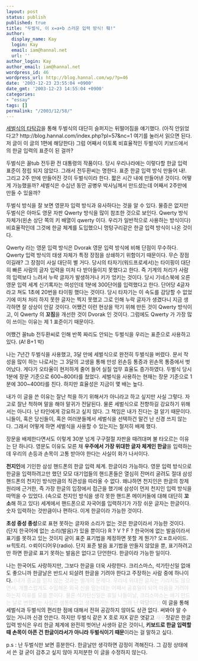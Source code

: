 ```yaml
---
layout: post
status: publish
published: true
title: "두벌식, 이 x=a+b 스러운 입력 방식! 퉤!"
author:
  display_name: Kay
  login: Kay
  email: iam@hannal.net
  url: ''
author_login: Kay
author_email: iam@hannal.net
wordpress_id: 46
wordpress_url: http://blog.hannal.com/wp/?p=46
date: '2003-12-23 23:55:04 +0900'
date_gmt: '2003-12-23 14:55:04 +0900'
categories:
- "essay"
tags: []
permalink: "/2003/12/58/"
---
```

<p><a href="http://blog.hannal.com/index.php?pl=57&nc=1" target="_self">세벌식의 타탁감</a>을 통해 두벌식의 대단히 슬퍼지는 뒤떨어짐을 얘기했다. (아직 안읽었다고? http://blog.hannal.com/index.php?pl=57&nc=1 여기를 눌러서 읽으면 된다. 저 글이 이 글의 1편에 해당한다) 그럼 어째서 이토록 비효율적인 두벌식이 키보드에서의 한글 입력의 표준이 된 걸까?</p>
<p>두벌식은 꼴tub 전두환 전 대통령의 작품이다. 당시 우리나라에는 이렇다할 한글 입력 표준이 정립 되지 않았다. 그래서 전두환씨는 명한다. 표준 한글 입력 방식 만들어 내!. 그리고 2주 만에 만들어진 것이 두벌식이라 한다. 짧은 시간 내에 만들어낸 것이다. 어떻게 가능했을까? 세벌식은 수십년 동안 공병우 박사님께서 만드셨는데 어째서 2주만에 만들 수 있을까?</p>
<p>두벌식 방식을 잘 보면 영문자 입력 방식과 유사하다는 것을 알 수 있다. 물증은 없지만 두벌식은 아마도 영문 자판 Qwerty 방식을 많이 참조한 것으로 보인다. Qwerty 방식 자체가(왼손 상단 쪽의 키 배열이 qwerty 이다. 우리가 일반적으로 사용하는 방식이다) 비효율적인데 그것에 한글 체계를 도입했으니 멍텅구리같은 한글 입력 방식이 나온 것이다.</p>
<p>Qwerty 라는 영문 입력 방식은 Dvorak 영문 입력 방식에 비해 단점이 무수하다. Qwerty 입력 방식의 태생 자체가 특정 장점을 상쇄하기 위함이기 때문이다. 무슨 장점이길래? 그 장점이 사실 대단히 별 거다. 당시의 타자기(워드프로세서)는 타이핑이 대단히 빠른 사람의 글자 입력을 미처 다 받아들이지 못했다고 한다. 즉 기계의 처리가 사람의 입력보다 느려서 누락 글자가 발생하거나 키가 엉키는 것이다. 당시 기네스북에 오른 영문 입력 세계 신기록자는 여성인데 1분에 300단어를 입력했다고 한다. 단어당 4글자라고 쳐도 1초에 20번을 타이핑 했다는 것이다. 당시 타자기는 이 속도를 감당할 수 없었기에 미처 처리 하지 못한 글자는 찍지 못했고 그로 인해 누락 글자가 생겼다니 지금 생각하면 잘 상상이 안갈 것이다. 어쨌건 이런 현상을 막기 위해 만든 것이 Qwerty 방식이고, 이 Qwerty 의 <b>꼬짐</b>을 개선한 것이 Dvorak 인 것이다. 그럼에도 Qwerty 가 가장 많이 쓰이는 이유는 제 1 표준이기 때문이다.</p>
<p>어쨌건 꼴tub 전두환씨로 인해 반쪽 짜리도 안되는 두벌식을 우리는 표준으로 사용하고 있다. (A! B+1 박)</p>
<p>나는 7년간 두벌식을 사용했고, 3달 만에 세벌식으로 완전히 두벌식을 버렸다. 문서 작성을 많이 하는 나로서는 그 3달의 고생을 통해 만성 왼손등 통증과 왼손목 통증에서 벗어났다. 게다가 오타율이 현저하게 줄어 들어 실질 업무 효율도 증가하였다. 두벌식 당시 1분에 장문 기준으로 600~800타를 쳤었다. 세벌식을 사용하는 현재는 장문 기준으로 1분에 300~400타를 친다. 하지만 효율성은 지금이 몇 배는 높다.</p>
<p>내가 이 글을 쓴 이유는 잘난 척을 하기 위해서가 아니라고 하고 싶지만 사실 그렇다. 자고로 잘난 척하며 말을 해야 말귀가 전달된다. 물론 세벌식으로 전향하길 강요하기 위해서는 아니다. 난 타인에게 강요하고 싶지 않다. 그 책임은 내가 진다는 걸 알기 때문이다. 니들이, 혹은 당신들이, 혹은 여러분들께서 세벌식을 선택하건 말건 난 신경 쓰지 않는다. 그래서 어떻게 하면 세벌식을 사용할 수 있는지는 철저히 배제 했다.</p>
<p>장문을 배제한다면서도 이렇게 30분 넘게 구구절절 자판을 때려대며 불 타오르는 이유는 단 하나다. 영문도 이유도 모른 채 <b>우주에서 가장 위대한 글자 체계인 한글</b>을 입력하는데 우리의 손등과 손목이 고통 받아야 한다는 사실이 화가 나서이다.</p>
<p><b>천지인</b>에 기인한 삼성 핸드폰의 한글 입력 체계. 한글이라 가능하다. 영문 입력 방식으로 한글을 입력하려고만 했던 모모 대기업들의 핸드폰들은 열심히 잔머리 굴려도 절대 삼성 핸드폰의 천지인 방식만큼의 직관성을 따라올 수 없다. 왜냐하면 천지인은 한글의 창제 원리에 근거한, 즉 가장 한글의 입장에서 접근을 했기에 삼성이 먼저 천지인 입력 방식을 따먹을 수 있었다. (속으로 천지인 방식을 생각 못한 핸드폰 메이커들에 대해 대단히 <b>꼬소</b>해 하고 있다) 세계에서 핸드폰으로 자국어를 입력하기가 가장 쉬운 글자는 한글이다. 숫자 입력하는 것만큼이나 편하다. 이게 한글이라 가능한 것이다.</p>
<p><b>초성 중성 종성</b>으로 표현 못하는 글자와 소리가 없는 것은 한글이라서 가능한 것이다. (단지 한국어에 없는 소리(발음)가 있을 뿐이다) R ? V ? F ? 한국어에 없는 발음이라서 표기를 못하고 있는 것이지 굳이 표준 표기법을 제정하면 못할 게 뭔가? 오ㅍ흐사이드. ㅂ힉토리. ㅇ뢰이디어우(radio). 단지 표준 발음 표기법을 만들지 않았을 뿐, 표기하려고만 하면 한글로 표기 못하는 발음은 없다고 단언한다. 한글이라 가능한 일이다.</p>
<p>나는 한국어도 사랑하지만, 그보다 한글을 더욱 사랑한다. 크리스마스, 석가탄신일 없애도 좋으니까 한글날은 반드시 되살려 한글을 기려야 한다고 주장하는 사람 중에 하나이다. <font color="#d8d8d8">(내가 종교를 믿지 않는 것과는 별개의 문제다. 우리네 위대한 글자는 기리지도 않으면서, 개뿔스럽게도 수입해온 외국 신을 믿는데는 어째서 공휴일이 되어 마음을 기려야 하는지 이유를 모를 뿐이다. 물론 석가탄신일은 휴일 나들이날, 크리스마스는 애기 만드는 날로 변했다는 사실은 샘통이라고 생각하기는 한다. 그래 난 <b>악당</b>이다)</font> 이 글을 통해 세벌식과 두벌식의 편리한 점에 대해서 전혀 공감하지 않아도 상관 없다. 써봐야 알 수 있는 거니까 신경 안쓴다. 하지만 두벌식 같은 X 호로 자X 같은 엿같고 <font color="#d8d8d8">새우</font>젓같은 한글 입력 방식은 우리 한글 체계에 완전히 벗어난 사생아 같은 것이니, <b>키보드로 한글 입력할 때 손목이 아픈 건 한글이라서가 아니라 두벌식이기 때문</b>이라는 걸 말하고 싶다.</p>
<p>p.s : 난 두벌식만 보면 흥분한다. 한글날만 생각하면 감정이 격해진다. 그 감정 상태에서 쓴 걸 굳이 감추고 싶지 않아 지저분한 이 글을 수정하지 않는다.</p>
